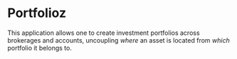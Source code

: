 Portfolioz
==========

This application allows one to create investment portfolios across brokerages and accounts, uncoupling *where* an asset is located from *which* portfolio it belongs to.
